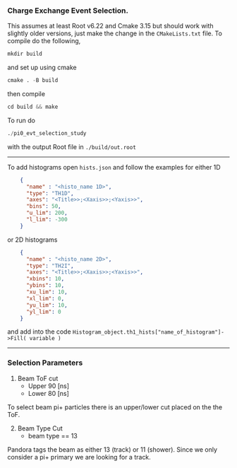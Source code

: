 ### Charge Exchange Event Selection.

This assumes at least Root v6.22 and Cmake 3.15 but should work with slightly older versions, just make the change in 
the `CMakeLists.txt` file. To compile do the following,
```python
mkdir build
```
and set up using cmake
```python
cmake . -B build
```
then compile
```python
cd build && make
```
To run do
```python
./pi0_evt_selection_study
```
with the output Root file in `./build/out.root`

---

To add histograms open `hists.json` and follow the examples for either 1D
```json
    {
      "name" : "<histo_name 1D>",
      "type": "TH1D",
      "axes": "<Title>>;<Xaxis>>;<Yaxis>>",
      "bins": 50,
      "u_lim": 200,
      "l_lim": -300
    }
```
or 2D histograms
```json
    {
      "name" : "<histo_name 2D>",
      "type": "TH2I",
      "axes": "<Title>>;<Xaxis>>;<Yaxis>>",
      "xbins": 10,
      "ybins": 10,
      "xu_lim": 10,
      "xl_lim": 0,
      "yu_lim": 10,
      "yl_lim": 0
    }
```
and add into the code `Histogram_object.th1_hists["name_of_histogram"]->Fill( variable )`


---

### Selection Parameters

1. Beam ToF cut
    * Upper 90 [ns]
    * Lower 80 [ns] 

To select beam pi+ particles there is an upper/lower cut placed on the 
the ToF.

2. Beam Type Cut 
    * beam type == 13
    
Pandora tags the beam as either 13 (track) or 11 (shower).
Since we only consider a pi+ primary we are looking for a track. 